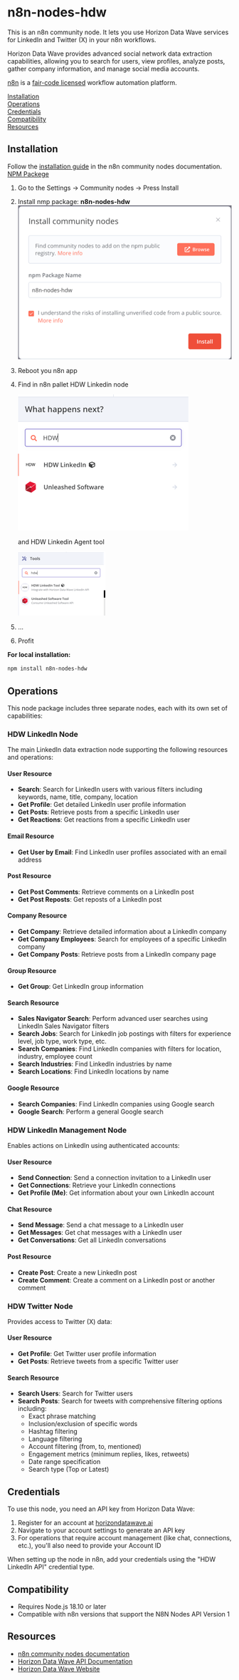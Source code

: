 # n8n-nodes-hdw

This is an n8n community node. It lets you use Horizon Data Wave services for LinkedIn and Twitter (X) in your n8n workflows.

Horizon Data Wave provides advanced social network data extraction capabilities, allowing you to search for users, view profiles, analyze posts, gather company information, and manage social media accounts.

[n8n](https://n8n.io/) is a [fair-code licensed](https://docs.n8n.io/reference/license/) workflow automation platform.

[Installation](#installation)  
[Operations](#operations)  
[Credentials](#credentials)  
[Compatibility](#compatibility)  
[Resources](#resources)  

## Installation

Follow the [installation guide](https://docs.n8n.io/integrations/community-nodes/installation/) in the n8n community nodes documentation.
[NPM Packege](https://www.npmjs.com/package/n8n-nodes-hdw)
1. Go to the Settings -> Community nodes -> Press Install
2. Install nmp package: **n8n-nodes-hdw**
![img.png](img/img.png)
3. Reboot you n8n app
4. Find in n8n pallet HDW Linkedin node

	![img_1.png](img/img_1.png)

	and HDW Linkedin Agent tool

	![img_2.png](img/img_2.png)
5. ...
6. Profit 

**For local installation:**

```bash
npm install n8n-nodes-hdw
```

## Operations

This node package includes three separate nodes, each with its own set of capabilities:

### HDW LinkedIn Node

The main LinkedIn data extraction node supporting the following resources and operations:

#### User Resource
* **Search**: Search for LinkedIn users with various filters including keywords, name, title, company, location
* **Get Profile**: Get detailed LinkedIn user profile information
* **Get Posts**: Retrieve posts from a specific LinkedIn user
* **Get Reactions**: Get reactions from a specific LinkedIn user

#### Email Resource
* **Get User by Email**: Find LinkedIn user profiles associated with an email address

#### Post Resource
* **Get Post Comments**: Retrieve comments on a LinkedIn post
* **Get Post Reposts**: Get reposts of a LinkedIn post

#### Company Resource
* **Get Company**: Retrieve detailed information about a LinkedIn company
* **Get Company Employees**: Search for employees of a specific LinkedIn company
* **Get Company Posts**: Retrieve posts from a LinkedIn company page

#### Group Resource
* **Get Group**: Get LinkedIn group information

#### Search Resource
* **Sales Navigator Search**: Perform advanced user searches using LinkedIn Sales Navigator filters
* **Search Jobs**: Search for LinkedIn job postings with filters for experience level, job type, work type, etc.
* **Search Companies**: Find LinkedIn companies with filters for location, industry, employee count
* **Search Industries**: Find LinkedIn industries by name
* **Search Locations**: Find LinkedIn locations by name

#### Google Resource
* **Search Companies**: Find LinkedIn companies using Google search
* **Google Search**: Perform a general Google search

### HDW LinkedIn Management Node

Enables actions on LinkedIn using authenticated accounts:

#### User Resource
* **Send Connection**: Send a connection invitation to a LinkedIn user
* **Get Connections**: Retrieve your LinkedIn connections
* **Get Profile (Me)**: Get information about your own LinkedIn account

#### Chat Resource
* **Send Message**: Send a chat message to a LinkedIn user
* **Get Messages**: Get chat messages with a LinkedIn user
* **Get Conversations**: Get all LinkedIn conversations

#### Post Resource
* **Create Post**: Create a new LinkedIn post
* **Create Comment**: Create a comment on a LinkedIn post or another comment

### HDW Twitter Node

Provides access to Twitter (X) data:

#### User Resource
* **Get Profile**: Get Twitter user profile information
* **Get Posts**: Retrieve tweets from a specific Twitter user

#### Search Resource
* **Search Users**: Search for Twitter users
* **Search Posts**: Search for tweets with comprehensive filtering options including:
  * Exact phrase matching
  * Inclusion/exclusion of specific words
  * Hashtag filtering
  * Language filtering
  * Account filtering (from, to, mentioned)
  * Engagement metrics (minimum replies, likes, retweets)
  * Date range specification
  * Search type (Top or Latest)

## Credentials

To use this node, you need an API key from Horizon Data Wave:

1. Register for an account at [horizondatawave.ai](https://app.horizondatawave.ai/)
2. Navigate to your account settings to generate an API key
3. For operations that require account management (like chat, connections, etc.), you'll also need to provide your Account ID

When setting up the node in n8n, add your credentials using the "HDW LinkedIn API" credential type.

## Compatibility

- Requires Node.js 18.10 or later
- Compatible with n8n versions that support the N8N Nodes API Version 1

## Resources

* [n8n community nodes documentation](https://docs.n8n.io/integrations/community-nodes/)
* [Horizon Data Wave API Documentation](https://horizondatawave.ai/redoc)
* [Horizon Data Wave Website](https://horizondatawave.ai)
